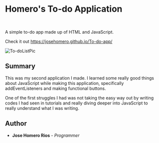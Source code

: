 # Homero's To-do Application

<br>

A simple to-do app made up of HTML and JavaScript.

Check it out https://josehomero.github.io/To-do-app/

![To-doListPic](https://user-images.githubusercontent.com/58618050/74114249-d1ac6780-4b5d-11ea-8a88-d5c23bc86d9e.png)


## Summary

This was my second application I made. I learned some really good things about JavaScript while making this application, specifically addEventListeners and making functional buttons.

One of the first struggles I had was not taking the easy way out by writing codes I had seen in tutorials and really diving deeper into JavaScript to really understand what I was writing.

## Author

* **Jose Homero Rios** - *Programmer*